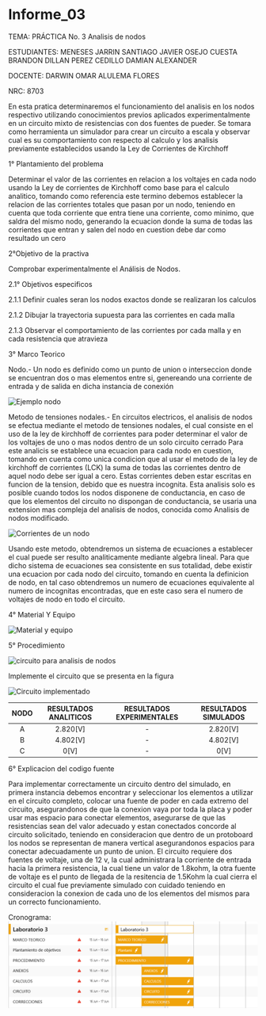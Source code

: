# Informe_03

TEMA: PRÁCTICA No. 3 Analisis de nodos

ESTUDIANTES:  MENESES JARRIN SANTIAGO JAVIER OSEJO CUESTA BRANDON DILLAN PEREZ CEDILLO DAMIAN ALEXANDER 
    
DOCENTE: DARWIN OMAR ALULEMA FLORES 
 
NRC:  8703

En esta pratica determinaremos el funcionamiento del analisis en los nodos respectivo utilizando conocimientos previos aplicados experimentalmente en un circuito mixto de resistencias con dos fuentes de pueder. Se tomara como herramienta un simulador para crear un circuito a escala y observar cual es su comportamiento con respecto al calculo y los analisis previamente establecidos usando la Ley de Corrientes de Kirchhoff

1° Plantamiento del problema 
	
 Determinar el valor de las corrientes en relacion a los voltajes en cada nodo usando la Ley de corrientes de Kirchhoff como base para el calculo analitico, tomando como referencia este termino debemos establecer la relacion de las corrientes totales que pasan por un nodo, teniendo en cuenta que toda corriente que entra tiene una corriente, como minimo, que saldra del mismo nodo, generando la ecuacion donde la suma de todas las corrientes que entran y salen del nodo en cuestion debe dar como resultado un cero

2°Objetivo de la practiva 
	
  Comprobar experimentalmente el Análisis de Nodos.
 
 2.1° Objetivos especificos 
 
2.1.1 Definir cuales seran los nodos exactos donde se realizaran los calculos
  
 2.1.2 Dibujar la trayectoria supuesta para las corrientes en cada malla
  
  2.1.3 Observar el comportamiento de las corrientes por cada malla y en cada resistencia que atravieza
  
3° Marco Teorico

Nodo.- 
  Un nodo es definido como un punto de union o interseccion donde se encuentran dos o mas elementos entre si, genereando una corriente de entrada y de salida en dicha instancia de conexión
   
![Ejemplo nodo](https://github.com/Damian-A-Perez/Informe_03/blob/master/Img/Nodo.jpg)

Metodo de tensiones nodales.-
En circuitos electricos, el analisis de nodos se efectua mediante el metodo de tensiones nodales, el cual consiste en el uso de la ley de kirchhoff de corrientes para poder determinar el valor de los voltajes de uno o mas nodos dentro de un solo circuito cerrado
Para este analicis se establece una ecuacion para cada nodo en cuestion, tomando en cuenta como unica condicion que al usar el metodo de la ley de kirchhoff de corrientes (LCK) la suma de todas las corrientes dentro de aquel nodo debe ser igual a cero. Estas corrientes deben estar escritas en funcion de la tension, debido que es nuestra incognita.
Esta analisis solo es posible cuando todos los nodos disponene de conductancia, en caso de que los elementos del circuito no dispongan de conductancia, se usaria una extension mas compleja del analisis de nodos, conocida como Analisis de nodos modificado.

![Corrientes de un nodo](https://github.com/Damian-A-Perez/Informe_03/blob/master/Img/Corrientes%20de%20un%20nodo.png)

Usando este metodo, obtendremos un sistema de ecuaciones a establecer el cual puede ser resulto analiticamente mediante algebra lineal. Para que dicho sistema de ecuaciones sea consistente en sus totalidad, debe existir una ecuacion por cada nodo del circuito, tomando en cuenta la definicion de nodo, en tal caso obtendremos un numero de ecuaciones equivalente al numero de incognitas encontradas, que en este caso sera el numero de voltajes de nodo en todo el circuito.

4° Material Y Equipo 

![Material y equipo](https://github.com/Damian-A-Perez/Informe_03/blob/master/Img/Material%20y%20equipo%20(2).png)

5° Procedimiento 

![circuito para analisis de nodos](https://github.com/Damian-A-Perez/Informe_03/blob/master/Img/Circuito%20para%20analisis%20de%20nodos.png)

Implemente el circuito que se presenta en la figura

![Circuito implementado](https://github.com/Damian-A-Perez/Informe_03/blob/master/Img/Simulador3.png)

| NODO   | RESULTADOS ANALITICOS | RESULTADOS EXPERIMENTALES | RESULTADOS SIMULADOS |
|  :---:   |  :---:                |            :---:          |       :---:          |
|    A   | 2.820[V]                |-                   | 2.820[V]           |
|    B    | 4.802[V]                |-                 |4.802[V]             |
|    C    | 0[V]                |-               |0[V]           |

6° Explicacion del codigo fuente

Para implementar correctamente un circuito dentro del simulado, en primera instancia debemos encontrar y seleccionar los elementos a utilizar en el circuito completo, colocar una fuente de poder en cada extremo del circuito, asegurandonos de que la conexion vaya por toda la placa y poder usar mas espacio para conectar elementos, asegurarse de que las resistencias sean del valor adecuado y estan conectados concorde al circuito solicitado, teniendo en consideracion que dentro de un protoboard los nodos se representan de manera vertical asegurandonos espacios para conectar adecuadamente un punto de union.
El circuito requiere dos fuentes de voltaje, una de 12 v, la cual administrara la corriente de entrada hacia la primera resistencia, la cual tiene un valor de 1.8kohm, la otra fuente de voltaje es el punto de llegada de la resitencia de 1.5Kohm la cual cierra el circuito el cual fue previamente simulado con cuidado teniendo en consideracion la conexion de cada uno de los elementos del mismos para un correcto funcionamiento. 


Cronograma:
![cronograma](https://github.com/Damian-A-Perez/Informe_03/blob/master/Img/L3I1.png)
  
